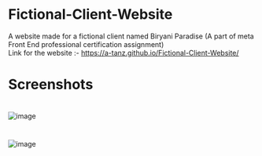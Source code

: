 # Fictional-Client-Website
A website made for a fictional client named Biryani Paradise (A part of meta Front End professional certification assignment)<br>
Link for the website :- https://a-tanz.github.io/Fictional-Client-Website/<br>
# Screenshots
# 
![image](https://user-images.githubusercontent.com/96045452/192026992-93bc6f87-13a0-4ed6-9d6a-32b29945409c.png)
<br>
# 
![image](https://user-images.githubusercontent.com/96045452/192027654-a0086d4f-912b-49db-96a8-e7e9c850cb84.png)

